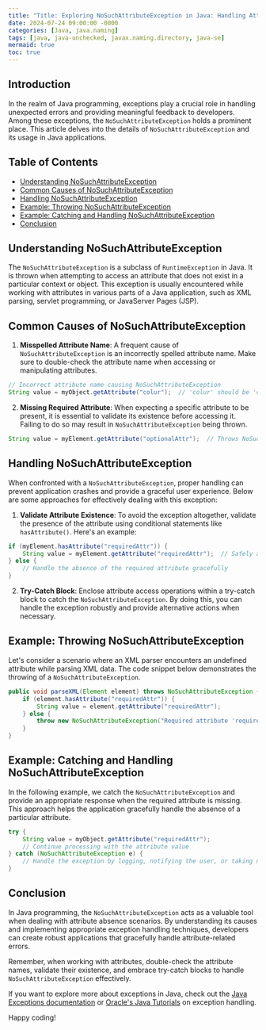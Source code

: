 ```yaml
---
title: "Title: Exploring NoSuchAttributeException in Java: Handling Attribute Absence in Style"
date: 2024-07-24 09:00:00 -0000
categories: [Java, java.naming]
tags: [java, java-unchecked, javax.naming.directory, java-se]
mermaid: true
toc: true
---
```



## Introduction

In the realm of Java programming, exceptions play a crucial role in handling unexpected errors and providing meaningful feedback to developers. Among these exceptions, the `NoSuchAttributeException` holds a prominent place. This article delves into the details of `NoSuchAttributeException` and its usage in Java applications.

## Table of Contents
<!-- MarkdownTOC autolink="true" levels="2" -->

- [Understanding NoSuchAttributeException](#understanding-nosuchattributeexception)
- [Common Causes of NoSuchAttributeException](#common-causes-of-nosuchattributeexception)
- [Handling NoSuchAttributeException](#handling-nosuchattributeexception)
- [Example: Throwing NoSuchAttributeException](#example-throwing-nosuchattributeexception)
- [Example: Catching and Handling NoSuchAttributeException](#example-catching-and-handling-nosuchattributeexception)
- [Conclusion](#conclusion)

<!-- /MarkdownTOC -->

## Understanding NoSuchAttributeException

The `NoSuchAttributeException` is a subclass of `RuntimeException` in Java. It is thrown when attempting to access an attribute that does not exist in a particular context or object. This exception is usually encountered while working with attributes in various parts of a Java application, such as XML parsing, servlet programming, or JavaServer Pages (JSP).

## Common Causes of NoSuchAttributeException

1. **Misspelled Attribute Name**: A frequent cause of `NoSuchAttributeException` is an incorrectly spelled attribute name. Make sure to double-check the attribute name when accessing or manipulating attributes.

```java
// Incorrect attribute name causing NoSuchAttributeException
String value = myObject.getAttribute("colur");  // 'colur' should be 'color'
```

2. **Missing Required Attribute**: When expecting a specific attribute to be present, it is essential to validate its existence before accessing it. Failing to do so may result in `NoSuchAttributeException` being thrown.

```java
String value = myElement.getAttribute("optionalAttr");  // Throws NoSuchAttributeException if 'optionalAttr' doesn't exist
```

## Handling NoSuchAttributeException

When confronted with a `NoSuchAttributeException`, proper handling can prevent application crashes and provide a graceful user experience. Below are some approaches for effectively dealing with this exception:

1. **Validate Attribute Existence**: To avoid the exception altogether, validate the presence of the attribute using conditional statements like `hasAttribute()`. Here's an example:

```java
if (myElement.hasAttribute("requiredAttr")) {
    String value = myElement.getAttribute("requiredAttr");  // Safely accessing the attribute
} else {
    // Handle the absence of the required attribute gracefully
}
```

2. **Try-Catch Block**: Enclose attribute access operations within a try-catch block to catch the `NoSuchAttributeException`. By doing this, you can handle the exception robustly and provide alternative actions when necessary.

## Example: Throwing NoSuchAttributeException

Let's consider a scenario where an XML parser encounters an undefined attribute while parsing XML data. The code snippet below demonstrates the throwing of a `NoSuchAttributeException`.

```java
public void parseXML(Element element) throws NoSuchAttributeException {
    if (element.hasAttribute("requiredAttr")) {
        String value = element.getAttribute("requiredAttr");
    } else {
        throw new NoSuchAttributeException("Required attribute 'requiredAttr' is missing in XML");
    }
}
```

## Example: Catching and Handling NoSuchAttributeException

In the following example, we catch the `NoSuchAttributeException` and provide an appropriate response when the required attribute is missing. This approach helps the application gracefully handle the absence of a particular attribute.

```java
try {
    String value = myObject.getAttribute("requiredAttr");
    // Continue processing with the attribute value
} catch (NoSuchAttributeException e) {
    // Handle the exception by logging, notifying the user, or taking necessary actions
}
```

## Conclusion

In Java programming, the `NoSuchAttributeException` acts as a valuable tool when dealing with attribute absence scenarios. By understanding its causes and implementing appropriate exception handling techniques, developers can create robust applications that gracefully handle attribute-related errors.

Remember, when working with attributes, double-check the attribute names, validate their existence, and embrace try-catch blocks to handle `NoSuchAttributeException` effectively.

If you want to explore more about exceptions in Java, check out the [Java Exceptions documentation][1] or [Oracle's Java Tutorials][2] on exception handling.

Happy coding!

[1]: https://docs.oracle.com/en/java/javase/14/docs/api/java.base/java/lang/NoSuchAttributeException.html
[2]: https://docs.oracle.com/javase/tutorial/essential/exceptions/